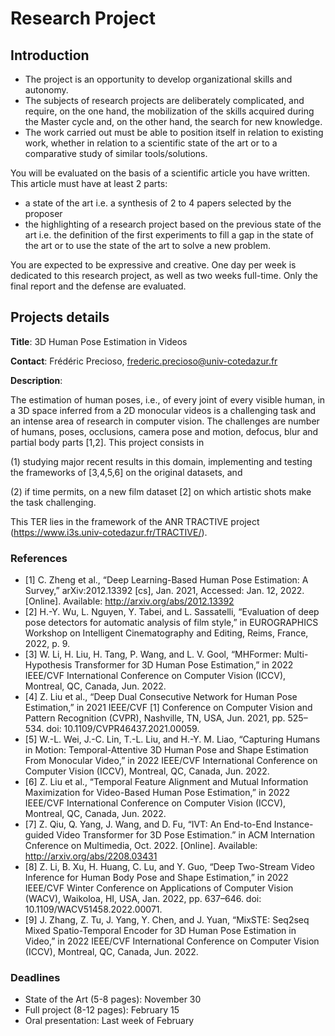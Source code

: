 # Research Project

## Introduction

- The project is an opportunity to develop organizational skills and autonomy.
- The subjects of research projects are deliberately complicated, and require, on the one hand, the
mobilization of the skills acquired during the Master cycle and, on the other hand, the search for
new knowledge.
- The work carried out must be able to position itself in relation to existing work, whether in
relation to a scientific state of the art or to a comparative study of similar tools/solutions.

You will be evaluated on the basis of a scientific article you have written. This article must have at least 2 parts:
- a state of the art i.e. a synthesis of 2 to 4 papers selected by the proposer
- the highlighting of a research project based on the previous state of the art i.e. the definition of the first experiments to fill a gap in the state of the art or to use the state of the art to solve a new problem.

You are expected to be expressive and creative. One day per week is dedicated to this research project, as well as two weeks full-time.
Only the final report and the defense are evaluated.

## Projects details

**Title**: 3D Human Pose Estimation in Videos

**Contact**: Frédéric Precioso, frederic.precioso@univ-cotedazur.fr

**Description**:  

The estimation of human poses, i.e., of every joint of every visible human, in a 3D space inferred from a 2D monocular videos is a challenging task and an intense area of research in computer vision. The challenges are number of humans, poses, occlusions, camera pose and motion, defocus, blur and partial body parts [1,2]. This project consists in

(1) studying major recent results in this domain, implementing and testing the frameworks of [3,4,5,6] on the original datasets, and

(2) if time permits, on a new film dataset [2] on which artistic shots make the task challenging.

This TER lies in the framework of the ANR TRACTIVE project (https://www.i3s.univ-cotedazur.fr/TRACTIVE/).

### References
- [1] C. Zheng et al., “Deep Learning-Based Human Pose Estimation: A Survey,” arXiv:2012.13392 [cs], Jan. 2021, Accessed: Jan. 12, 2022. [Online]. Available: http://arxiv.org/abs/2012.13392
- [2] H.-Y. Wu, L. Nguyen, Y. Tabei, and L. Sassatelli, “Evaluation of deep pose detectors for automatic analysis of film style,” in EUROGRAPHICS Workshop on Intelligent Cinematography and Editing, Reims, France, 2022, p. 9.
- [3] W. Li, H. Liu, H. Tang, P. Wang, and L. V. Gool, “MHFormer: Multi-Hypothesis Transformer for 3D Human Pose Estimation,” in 2022 IEEE/CVF International Conference on Computer Vision (ICCV), Montreal, QC, Canada, Jun. 2022.
- [4] Z. Liu et al., “Deep Dual Consecutive Network for Human Pose Estimation,” in 2021 IEEE/CVF [1] Conference on Computer Vision and Pattern Recognition (CVPR), Nashville, TN, USA, Jun. 2021, pp. 525–534. doi: 10.1109/CVPR46437.2021.00059.
- [5] W.-L. Wei, J.-C. Lin, T.-L. Liu, and H.-Y. M. Liao, “Capturing Humans in Motion: Temporal-Attentive 3D Human Pose and Shape Estimation From Monocular Video,” in 2022 IEEE/CVF International Conference on Computer Vision (ICCV), Montreal, QC, Canada, Jun. 2022.
- [6] Z. Liu et al., “Temporal Feature Alignment and Mutual Information Maximization for Video-Based Human Pose Estimation,” in 2022 IEEE/CVF International Conference on Computer Vision (ICCV), Montreal, QC, Canada, Jun. 2022.
- [7] Z. Qiu, Q. Yang, J. Wang, and D. Fu, “IVT: An End-to-End Instance-guided Video Transformer for 3D Pose Estimation.” in ACM Internation Cnference on Multimedia, Oct. 2022. [Online]. Available: http://arxiv.org/abs/2208.03431
- [8] Z. Li, B. Xu, H. Huang, C. Lu, and Y. Guo, “Deep Two-Stream Video Inference for Human Body Pose and Shape Estimation,” in 2022 IEEE/CVF Winter Conference on Applications of Computer Vision (WACV), Waikoloa, HI, USA, Jan. 2022, pp. 637–646. doi: 10.1109/WACV51458.2022.00071.
- [9] J. Zhang, Z. Tu, J. Yang, Y. Chen, and J. Yuan, “MixSTE: Seq2seq Mixed Spatio-Temporal Encoder for 3D Human Pose Estimation in Video,” in 2022 IEEE/CVF International Conference on Computer Vision (ICCV), Montreal, QC, Canada, Jun. 2022.

### Deadlines
- State of the Art (5-8 pages): November 30
- Full project (8-12 pages): February 15
- Oral presentation: Last week of February